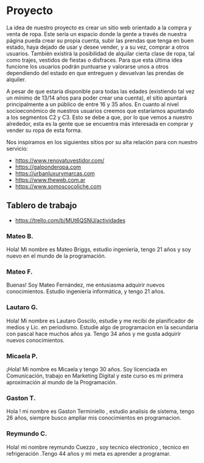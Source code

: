 # Proyecto 
La idea de nuestro proyecto es crear un sitio web orientado a la compra y venta de ropa. Este sería un espacio donde la gente a través de nuestra página pueda crear su propia cuenta, subir las prendas que tenga en buen estado, haya dejado de usar y desee vender, y a su vez, comprar a otros usuarios. También existirá la posibilidad de alquilar cierta clase de ropa, tal como trajes, vestidos de fiestas o disfraces. Para que esta última idea funcione los usuarios podrán puntuarse y valorarse unos a otros dependiendo del estado en que entreguen y devuelvan las prendas de alquiler.  

A pesar de que estaría disponible para todas las edades (existiendo tal vez un mínimo de 13/14 años para poder crear una cuenta), el sitio apuntará principalmente a un público de entre 16 y 35 años. En cuanto al nivel socioeconómico de nuestros usuarios creemos que estaríamos apuntando a los segmentos C2 y C3. Esto se debe a que, por lo que vemos a nuestro alrededor, esta es la gente que se encuentra más interesada en comprar y vender su ropa de esta forma.  

Nos inspiramos en los siguientes sitios por su alta relación para con nuestro servicio:
- https://www.renovatuvestidor.com/
- https://galponderopa.com
- https://urbanluxurymarcas.com
- https://www.theweb.com.ar
- https://www.somoscocoliche.com

## Tablero de trabajo
- https://trello.com/b/MUt6QSNU/actividades

### Mateo B.
Hola! Mi nombre es Mateo Briggs, estudio ingeniería, tengo 21 años y soy nuevo en el mundo de la programación.

### Mateo F.
Buenas! Soy Mateo Fernández, me entusiasma adquirir nuevos conocimientos. Estudio ingeniería informática, y tengo 21 años.

### Lautaro G.
Hola! Mi nombre es Lautaro Goscilo, estudie y me recibi de planificador de medios y Lic. en periodismo. Estudie algo de programacion en la secundaria con pascal hace muchos años ya. Tengo 34 años y me gusta adquirir nuevos conocimientos. 

### Micaela P.
¡Hola! Mi nombre es Micaela y tengo 30 años. Soy licenciada en Comunicación, trabajo en Marketing Digital y este curso es mi primera aproximación al mundo de la Programación.

### Gaston T.
Hola ! mi nombre es Gaston  Terminiello , estudio analisis de sistema, tengo 26 años, siempre busco ampliar mis conocimientos en programacion. 

### Reymundo C.
Hola! mi nombre reymundo Cuezzo , soy tecnico electronico , tecnico en refrigeración .Tengo 44 años y mi meta es aprender a programar.
